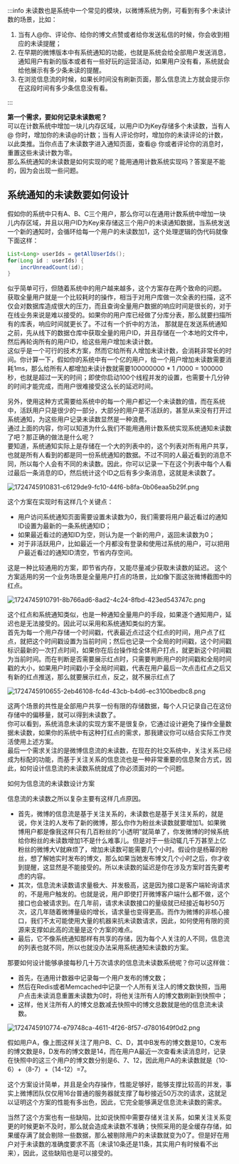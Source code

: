 :::info
未读数也是系统中一个常见的模块，以微博系统为例，可看到有多个未读计数的场景，比如：

1. 当有人@你、评论你、给你的博文点赞或者给你发送私信的时候，你会收到相应的未读提醒；
2. 在早期的微博版本中有系统通知的功能，也就是系统会给全部用户发送消息，通知用户有新的版本或者有一些好玩的运营活动，如果用户没有看，系统就会给他展示有多少条未读的提醒。
3. 在浏览信息流的时候，如果长时间没有刷新页面，那么信息流上方就会提示你在这段时间有多少条信息没有看。

:::

**第一个需求，要如何记录未读数呢？**  
可以在计数系统中增加一块儿内存区域，以用户ID为Key存储多个未读数，当有人@ 你时，增加你的未读@的计数；当有人评论你时，增加你的未读评论的计数，以此类推。当你点击了未读数字进入通知页面，查看@ 你或者评论你的消息时，重置这些未读计数为零。  
那么系统通知的未读数是如何实现的呢？能用通用计数系统实现吗？答案是不能的，因为会出现一些问题。

## **系统通知的未读数要如何设计**

假如你的系统中只有A、B、C三个用户，那么你可以在通用计数系统中增加一块儿内存区域，并且以用户ID为Key来存储这三个用户的未读通知数据，当系统发送一个新的通知时，会循环给每一个用户的未读数加1，这个处理逻辑的伪代码就像下面这样：

```java
List<Long> userIds = getAllUserIds();
for(Long id : userIds) {
    incrUnreadCount(id);
}
```

似乎简单可行，但随着系统中的用户越来越多，这个方案存在两个致命的问题。  
获取全量用户就是一个比较耗时的操作，相当于对用户库做一次全表的扫描，这不仅会对数据库造成很大的压力，而且查询全量用户数据的响应时间是很长的，对于在线业务来说是难以接受的。如果你的用户库已经做了分库分表，那么就要扫描所有的库表，响应时间就更长了。不过有一个折中的方法， 那就是在发送系统通知之前，先从线下的数据仓库中获取全量的用户ID，并且存储在一个本地的文件中，然后再轮询所有的用户ID，给这些用户增加未读计数。  
这似乎是一个可行的技术方案，然而它给所有人增加未读计数，会消耗非常长的时间。你计算一下，假如你的系统中有一个亿的用户，给一个用户增加未读数需要消耗1ms，那么给所有人都增加未读计数就需要100000000 * 1 /1000 = 100000秒，也就是超过一天的时间；即使你启动100个线程并发的设置，也需要十几分钟的时间才能完成，而用户很难接受这么长的延迟时间。

另外，使用这种方式需要给系统中的每一个用户都记一个未读数的值，而在系统中，活跃用户只是很少的一部分，大部分的用户是不活跃的，甚至从来没有打开过系统通知，为这些用户记录未读数显然是一种浪费。  
通过上面的内容，你可以知道为什么我们不能用通用计数系统实现系统通知未读数了吧？那正确的做法是什么呢？  
要知道，系统通知实际上是存储在一个大的列表中的，这个列表对所有用户共享，也就是所有人看到的都是同一份系统通知的数据。不过不同的人最近看到的消息不同，所以每个人会有不同的未读数。因此，你可以记录一下在这个列表中每个人看过最后一条消息的ID，然后统计这个ID之后有多少条消息，这就是未读数了。

![1724745910831-c6129de9-fc10-44f6-b8fa-0b06eaa5b29f.png](./assets/1724745910831-c6129de9-fc10-44f6-b8fa-0b06eaa5b29f.png)

这个方案在实现时有这样几个关键点：

+ 用户访问系统通知页面需要设置未读数为0，我们需要将用户最近看过的通知ID设置为最新的一条系统通知ID；
+ 如果最近看过的通知ID为空，则认为是一个新的用户，返回未读数为0；
+ 对于非活跃用户，比如最近一个月都没有登录和使用过系统的用户，可以把用户最近看过的通知ID清空，节省内存空间。

这是一种比较通用的方案，即节省内存，又能尽量减少获取未读数的延迟。 这个方案适用的另一个业务场景是全量用户打点的场景，比如像下面这张微博截图中的红点。

![1724745910791-8b766ad6-8ad2-4c24-8fbd-423ed543747c.png](./assets/1724745910791-8b766ad6-8ad2-4c24-8fbd-423ed543747c.png)

这个红点和系统通知类似，也是一种通知全量用户的手段，如果逐个通知用户，延迟也是无法接受的。因此可以采用和系统通知类似的方案。  
首先为每一个用户存储一个时间戳，代表最近点过这个红点的时间，用户点了红点，就把这个时间戳设置为当前时间；然后也记录一个全局的时间戳，这个时间戳标识最新的一次打点时间，如果你在后台操作给全体用户打点，就更新这个时间戳为当前时间。而在判断是否需要展示红点时，只需要判断用户的时间戳和全局时间戳的大小，如果用户时间戳小于全局时间戳，代表在用户最后一次点击红点之后又有新的红点推送，那么就要展示红点，反之，就不展示红点了

![1724745910655-2eb46108-fc4d-43cb-b4d6-ec3100bedbc8.png](./assets/1724745910655-2eb46108-fc4d-43cb-b4d6-ec3100bedbc8.png)

这两个场景的共性是全部用户共享一份有限的存储数据，每个人只记录自己在这份存储中的偏移量，就可以得到未读数了。  
你可以看到，系统消息未读的实现方案不是很复杂，它通过设计避免了操作全量数据未读数，如果你的系统中有这种打红点的需求，那我建议你可以结合实际工作灵活使用上述方案。  
最后一个需求关注的是微博信息流的未读数，在现在的社交系统中，关注关系已经成为标配的功能，而基于关注关系的信息流也是一种非常重要的信息聚合方式，因此，如何设计信息流的未读数系统就成了你必须面对的一个问题。

如何为信息流的未读数设计方案

信息流的未读数之所以复杂主要有这样几点原因。

+ 首先，微博的信息流是基于关注关系的，未读数也是基于关注关系的，就是说，你关注的人发布了新的微博，那么你作为粉丝未读数就要增加1。如果微博用户都是像我这样只有几百粉丝的“小透明”就简单了，你发微博的时候系统给你粉丝的未读数增加1不是什么难事儿。但是对于一些动辄几千万甚至上亿粉丝的微博大V就麻烦了，增加未读数可能需要几个小时。假设你是杨幂的粉丝，想了解她实时发布的博文，那么如果当她发布博文几个小时之后，你才收到提醒，这显然是不能接受的。所以未读数的延迟是你在涉及方案时首先要考虑的内容。
+ 其次，信息流未读数请求量极大、并发极高，这是因为接口是客户端轮询请求的，不是用户触发的。也就是说，用户即使打开微博客户端什么都不做，这个接口也会被请求到。在几年前，请求未读数接口的量级就已经接近每秒50万次，这几年随着微博量级的增长，请求量也变得更高。而作为微博的非核心接口，我们不太可能使用大量的机器来抗未读数请求，因此，如何使用有限的资源来支撑如此高的流量是这个方案的难点。
+ 最后，它不像系统通知那样有共享的存储，因为每个人关注的人不同，信息流的列表也就不同，所以也就没办法采用系统通知未读数的方案。

那要如何设计能够承接每秒几十万次请求的信息流未读数系统呢？你可以这样做：

+ 首先，在通用计数器中记录每一个用户发布的博文数；
+ 然后在Redis或者Memcached中记录一个人所有关注人的博文数快照，当用户点击未读消息重置未读数为0时，将他关注所有人的博文数刷新到快照中；
+ 这样，他关注所有人的博文总数减去快照中的博文总数就是他的信息流未读数。

![1724745910774-e79748ca-4611-4f26-8f57-d7801649f0d2.png](./assets/1724745910774-e79748ca-4611-4f26-8f57-d7801649f0d2.png)

假如用户A，像上图这样关注了用户B、C、D，其中B发布的博文数是10，C发布的博文数是8，D发布的博文数是14，而在用户A最近一次查看未读消息时，记录在快照中的这三个用户的博文数分别是6、7、12，因此用户A的未读数就是（10-6）+（8-7）+（14-12）=7。

这个方案设计简单，并且是全内存操作，性能足够好，能够支撑比较高的并发，事实上微博团队仅仅用16台普通的服务器就支撑了每秒接近50万次的请求，这就足以证明这个方案的性能有多出色，因此，它完全能够满足信息流未读数的需求。

当然了这个方案也有一些缺陷，比如说快照中需要存储关注关系，如果关注关系变更的时候更新不及时，那么就会造成未读数不准确；快照采用的是全缓存存储，如果缓存满了就会剔除一些数据，那么被剔除用户的未读数就变为0了。但是好在用户对于未读数的准确度要求不高（未读10条还是11条，其实用户有时候看不出来），因此，这些缺陷也是可以接受的。
